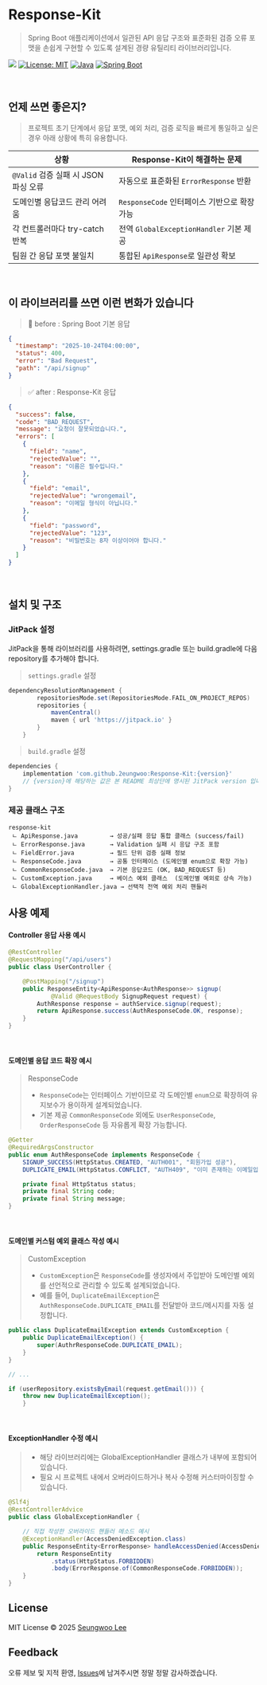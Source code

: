 # Response-Kit  

> Spring Boot 애플리케이션에서 일관된 API 응답 구조와 표준화된 검증 오류 포맷을 손쉽게 구현할 수 있도록 설계된 경량 유틸리티 라이브러리입니다.

[![](https://jitpack.io/v/2eungwoo/Response-Kit.svg)](https://jitpack.io/#2eungwoo/Response-Kit)
[![License: MIT](https://img.shields.io/badge/License-MIT-blue.svg)](LICENSE)
[![Java](https://img.shields.io/badge/Java-17+-orange.svg)]()
[![Spring Boot](https://img.shields.io/badge/SpringBoot-3.x-brightgreen.svg)]()

<br/>

## 언제 쓰면 좋은지?
> 프로젝트 초기 단계에서 응답 포맷, 예외 처리, 검증 로직을 빠르게 통일하고 싶은 경우 아래 상황에 특히 유용합니다.

| 상황 | Response-Kit이 해결하는 문제 |
|------|---------------------------|
| `@Valid` 검증 실패 시 JSON 파싱 오류 | 자동으로 표준화된 `ErrorResponse` 반환 |
| 도메인별 응답코드 관리 어려움 | `ResponseCode` 인터페이스 기반으로 확장 가능 |
| 각 컨트롤러마다 try-catch 반복 | 전역 `GlobalExceptionHandler` 기본 제공 |
| 팀원 간 응답 포맷 불일치 | 통합된 `ApiResponse`로 일관성 확보 |
<br/>

## 이 라이브러리를 쓰면 이런 변화가 있습니다
> 🫨 before : Spring Boot 기본 응답
```json
{
  "timestamp": "2025-10-24T04:00:00",
  "status": 400,
  "error": "Bad Request",
  "path": "/api/signup"
}
```
> ✅ after : Response-Kit 응답
```json
{
  "success": false,
  "code": "BAD_REQUEST",
  "message": "요청이 잘못되었습니다.",
  "errors": [
    {
      "field": "name",
      "rejectedValue": "",
      "reason": "이름은 필수입니다."
    },
    {
      "field": "email",
      "rejectedValue": "wrongemail",
      "reason": "이메일 형식이 아닙니다."
    },
    {
      "field": "password",
      "rejectedValue": "123",
      "reason": "비밀번호는 8자 이상이어야 합니다."
    }
  ]
}
```

</br>

## 설치 및 구조

### **JitPack 설정**
JitPack을 통해 라이브러리를 사용하려면,
settings.gradle 또는 build.gradle에 다음 repository를 추가해야 합니다.
> `settings.gradle` 설정
```gradle
dependencyResolutionManagement {
		repositoriesMode.set(RepositoriesMode.FAIL_ON_PROJECT_REPOS)
		repositories {
			mavenCentral()
			maven { url 'https://jitpack.io' }
		}
	}
```
> `build.gradle` 설정
```gradle
dependencies {
    implementation 'com.github.2eungwoo:Response-Kit:{version}'
    // {version}에 해당하는 값은 본 README 최상단에 명시된 JitPack version 입니다.
}


```

### 제공 클래스 구조
```
response-kit
 ㄴ ApiResponse.java         → 성공/실패 응답 통합 클래스 (success/fail)
 ㄴ ErrorResponse.java       → Validation 실패 시 응답 구조 포함
 ㄴ FieldError.java          → 필드 단위 검증 실패 정보
 ㄴ ResponseCode.java        → 공통 인터페이스 (도메인별 enum으로 확장 가능)
 ㄴ CommonResponseCode.java  → 기본 응답코드 (OK, BAD_REQUEST 등)
 ㄴ CustomException.java     → 베이스 예외 클래스  (도메인별 예외로 상속 가능)
 ㄴ GlobalExceptionHandler.java → 선택적 전역 예외 처리 핸들러
```

## 사용 예제
#### Controller 응답 사용 예시
```java
@RestController
@RequestMapping("/api/users")
public class UserController {

    @PostMapping("/signup")
    public ResponseEntity<ApiResponse<AuthResponse>> signup(
            @Valid @RequestBody SignupRequest request) {
        AuthResponse response = authService.signup(request);
        return ApiResponse.success(AuthResponseCode.OK, response); 
    }
}
```
<br/>

#### 도메인별 응답 코드 확장 예시
> ResponseCode
> - `ResponseCode`는 인터페이스 기반이므로 각 도메인별 `enum`으로 확장하여 유지보수가 용이하게 설계되었습니다.
> - 기본 제공 `CommonResponseCode` 외에도 `UserResponseCode`, `OrderResponseCode` 등 자유롭게 확장 가능합니다.
```java
@Getter
@RequiredArgsConstructor
public enum AuthResponseCode implements ResponseCode {
    SIGNUP_SUCCESS(HttpStatus.CREATED, "AUTH001", "회원가입 성공"),
    DUPLICATE_EMAIL(HttpStatus.CONFLICT, "AUTH409", "이미 존재하는 이메일입니다.");

    private final HttpStatus status;
    private final String code;
    private final String message;
}
```
<br/>

#### 도메인별 커스텀 예외 클래스 작성 예시
> CustomException
> - `CustomException`은 `ResponseCode`를 생성자에서 주입받아 도메인별 예외를 선언적으로 관리할 수 있도록 설계되었습니다.
> - 예를 들어, `DuplicateEmailException`은 `AuthResponseCode.DUPLICATE_EMAIL`를 전달받아 코드/메시지를 자동 설정합니다.  
```java
public class DuplicateEmailException extends CustomException {
    public DuplicateEmailException() {
        super(AuthrResponseCode.DUPLICATE_EMAIL);
    }
}

// ...

if (userRepository.existsByEmail(request.getEmail())) {
    throw new DuplicateEmailException();
    }
```

<br/>

#### ExceptionHandler 수정 예시
> - 해당 라이브러리에는 GlobalExceptionHandler 클래스가 내부에 포함되어 있습니다. 
> - 필요 시 프로젝트 내에서 오버라이드하거나 복사 수정해 커스터마이징할 수 있습니다.
```java
@Slf4j
@RestControllerAdvice
public class GlobalExceptionHandler {

    // 직접 작성한 오버라이드 핸들러 메소드 예시
    @ExceptionHandler(AccessDeniedException.class)
    public ResponseEntity<ErrorResponse> handleAccessDenied(AccessDeniedException ex) {
        return ResponseEntity
            .status(HttpStatus.FORBIDDEN)
            .body(ErrorResponse.of(CommonResponseCode.FORBIDDEN));
    }
}
```


## License  
MIT License © 2025 [Seungwoo Lee](https://github.com/2eungwoo)

## Feedback  
오류 제보 및 지적 환영, [Issues](https://github.com/2eungwoo/response-kit/issues)에 남겨주시면 정말 정말 감사하겠습니다.
